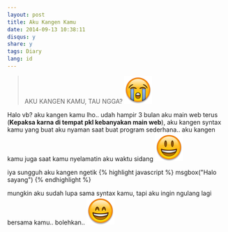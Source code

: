 ```yaml
---
layout: post
title: Aku Kangen Kamu
date: 2014-09-13 10:38:11
disqus: y
share: y
tags: Diary
lang: id
---
```


> AKU KANGEN KAMU, TAU NGGA? <img alt="raising_hand" src="/images/emoji/sob.png" class="emoji">

Halo vb? aku kangen kamu lho..
udah hampir 3 bulan aku main web terus (**Kepaksa karna di tempat pkl kebanyakan main web**), 
aku kangen syntax kamu yang buat aku nyaman saat buat program sederhana..
aku kangen kamu juga saat kamu nyelamatin aku waktu sidang <img alt="raising_hand" src="/images/emoji/smiley.png" class="emoji">

iya sungguh aku kangen ngetik
{% highlight javascript %}
msgbox("Halo sayang")
{% endhighlight %}

mungkin aku sudah lupa sama syntax kamu, tapi aku ingin ngulang lagi bersama kamu.. bolehkan.. <img alt="raising_hand" src="/images/emoji/smile.png" class="emoji">